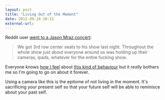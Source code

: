```yaml
---
layout: post
title: "Living Out of the Moment"
date: 2012-09-10 20:15
external-url: 
---
```


Reddit user [went to a Jason Mraz concert](http://www.reddit.com/r/Music/comments/yfosy/i_hadnt_been_to_a_concert_in_10_years_and_thought/):

> We got 3rd row center seats to his show last night. Throughout the whole show just about everyone around us was holding up their cameras, ipads, whatever for the entire fucking show.

Everyone knows [how I feel](http://valhallaisland.com/blog/2012/tune-in-turn-off-plug-out/) about [this kind of behaviour](http://valhallaisland.com/blog/2012/being-present/) but it *really* bothers me so I'm going to go on about it forever.

Using a camera like this is the epitome of not living in the moment. It's sacrificing your present self so that your future self will be able to reminisce about your past self. 